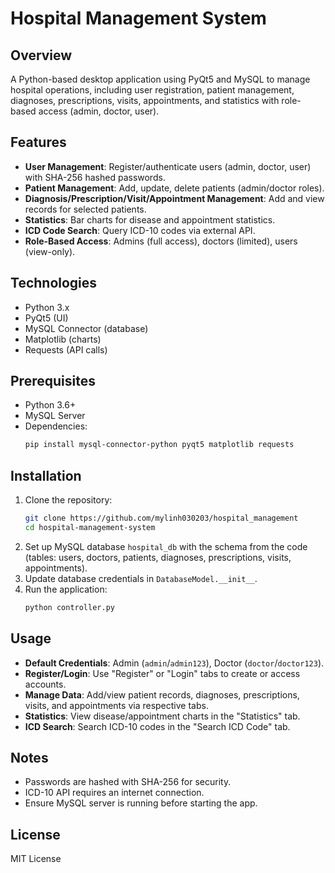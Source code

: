 # Hospital Management System

## Overview
A Python-based desktop application using PyQt5 and MySQL to manage hospital operations, including user registration, patient management, diagnoses, prescriptions, visits, appointments, and statistics with role-based access (admin, doctor, user).

## Features
- **User Management**: Register/authenticate users (admin, doctor, user) with SHA-256 hashed passwords.
- **Patient Management**: Add, update, delete patients (admin/doctor roles).
- **Diagnosis/Prescription/Visit/Appointment Management**: Add and view records for selected patients.
- **Statistics**: Bar charts for disease and appointment statistics.
- **ICD Code Search**: Query ICD-10 codes via external API.
- **Role-Based Access**: Admins (full access), doctors (limited), users (view-only).

## Technologies
- Python 3.x
- PyQt5 (UI)
- MySQL Connector (database)
- Matplotlib (charts)
- Requests (API calls)

## Prerequisites
- Python 3.6+
- MySQL Server
- Dependencies:
  ```bash
  pip install mysql-connector-python pyqt5 matplotlib requests
  ```

## Installation
1. Clone the repository:
   ```bash
   git clone https://github.com/mylinh030203/hospital_management
   cd hospital-management-system
   ```
2. Set up MySQL database `hospital_db` with the schema from the code (tables: users, doctors, patients, diagnoses, prescriptions, visits, appointments).
3. Update database credentials in `DatabaseModel.__init__`.
4. Run the application:
   ```bash
   python controller.py
   ```

## Usage
- **Default Credentials**: Admin (`admin`/`admin123`), Doctor (`doctor`/`doctor123`).
- **Register/Login**: Use "Register" or "Login" tabs to create or access accounts.
- **Manage Data**: Add/view patient records, diagnoses, prescriptions, visits, and appointments via respective tabs.
- **Statistics**: View disease/appointment charts in the "Statistics" tab.
- **ICD Search**: Search ICD-10 codes in the "Search ICD Code" tab.

## Notes
- Passwords are hashed with SHA-256 for security.
- ICD-10 API requires an internet connection.
- Ensure MySQL server is running before starting the app.

## License
MIT License